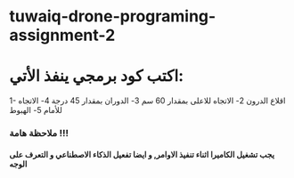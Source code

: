 # tuwaiq-drone-programing-assignment-2
# اكتب كود برمجي ينفذ الأتي:
1- اقلاع الدرون
2- الاتجاه للاعلى بمقدار 60 سم
3- الدوران بمقدار 45 درجة
4- الاتجاه للأمام
5- الهبوط
### ملاحظة هامة !!!
#### يجب تشغيل الكاميرا اثناء تنفيذ الاوامر, و ايضا تفعيل الذكاء الاصطناعي و التعرف على الوجه

